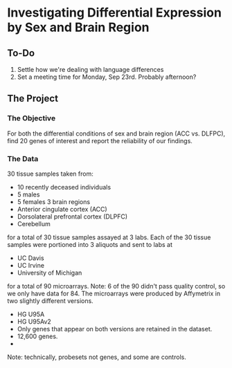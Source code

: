 # Investigating Differential Expression by Sex and Brain Region

## To-Do
1. Settle how we're dealing with language differences
2. Set a meeting time for Monday, Sep 23rd. Probably afternoon?

## The Project

### The Objective
For both the differential conditions of sex and brain region (ACC vs. DLFPC), find 20 genes of interest and report the reliability of our findings.

### The Data
30 tissue samples taken from:
* 10 recently deceased individuals
* 5 males
* 5 females
3 brain regions
* Anterior cingulate cortex (ACC)
* Dorsolateral prefrontal cortex (DLPFC)
* Cerebellum

for a total of 30 tissue samples assayed at 3 labs. Each of the 30 tissue samples were portioned into 3 aliquots and sent to labs at

* UC Davis
* UC Irvine
* University of Michigan

for a total of 90 microarrays. Note: 6 of the 90 didn't pass quality control, so we only have data for 84. The microarrays were produced by Affymetrix in two slightly different versions.

* HG U95A
* HG U95Av2
* Only genes that appear on both versions are retained in the dataset.
* 12,600 genes.
* 
Note: technically, probesets not genes, and some are controls.
